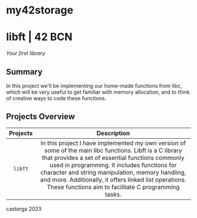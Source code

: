 # my42storage

# libft | 42 BCN
*Your first library*

## Summary
In this project we'll be implementing our home-made functions from libc, which will be very useful to get familiar with memory allocation, and to think of creative ways to code these functions.

## Projects Overview

| Projects | Description |
| :------: | :---------: |
| ``libft`` | In this project I have implemented my own version of some of the main libc functions. Libft is a C library that provides a set of essential functions commonly used in programming. It includes functions for character and string manipulation, memory handling, and more. Additionally, it offers linked list operations. These functions aim to facilitate C programming tasks. |



castorga 2023
